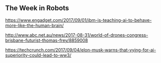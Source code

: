 ## The Week in Robots

https://www.engadget.com/2017/09/01/ibm-is-teaching-ai-to-behave-more-like-the-human-brain/

http://www.abc.net.au/news/2017-08-31/world-of-drones-congress-brisbane-futurist-thomas-frey/8859008

https://techcrunch.com/2017/09/04/elon-musk-warns-that-vying-for-ai-superiority-could-lead-to-ww3/
